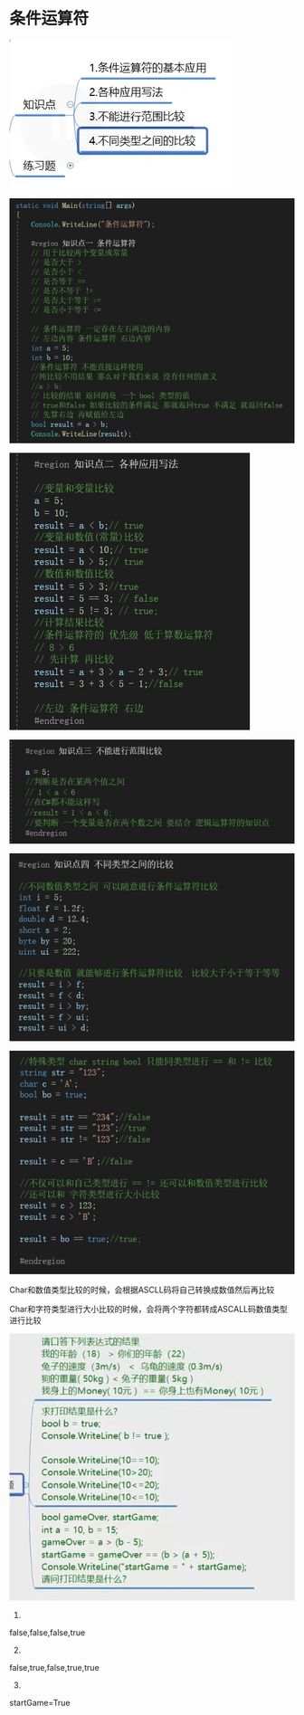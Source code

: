 # 条件运算符

![53fd961742bcfaf1eb24d7d29196286b.png](image/53fd961742bcfaf1eb24d7d29196286b.png)

![26d0dc3f68f790f6477ed53d5827e72d.png](image/26d0dc3f68f790f6477ed53d5827e72d.png)

![162a9128d6c2a72cb50e2892557fe366.png](image/162a9128d6c2a72cb50e2892557fe366.png)

![15430a85a82c709402f3e39e3a03b36b.png](image/15430a85a82c709402f3e39e3a03b36b.png)

![cdf08a94a424317ced15e11e584b58fa.png](image/cdf08a94a424317ced15e11e584b58fa.png)

![4c2c791db61893d73fdf612f0e9611f5.png](image/4c2c791db61893d73fdf612f0e9611f5.png)

Char和数值类型比较的时候，会根据ASCLL码将自己转换成数值然后再比较

Char和字符类型进行大小比较的时候，会将两个字符都转成ASCALL码数值类型进行比较

![5762bab4c65f43f84d35963ba0a3f615.png](image/5762bab4c65f43f84d35963ba0a3f615.png)

1.

false,false,false,true

2.

false,true,false,true,true

3.

startGame=True
